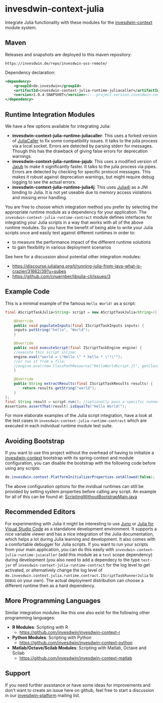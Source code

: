 # invesdwin-context-julia
Integrate Julia functionality with these modules for the [invesdwin-context](https://github.com/subes/invesdwin-context) module system.

## Maven

Releases and snapshots are deployed to this maven repository:
```
https://invesdwin.de/repo/invesdwin-oss-remote/
```

Dependency declaration:
```xml
<dependency>
	<groupId>de.invesdwin</groupId>
	<artifactId>invesdwin-context-julia-runtime-juliacaller</artifactId>
	<version>1.0.4-SNAPSHOT</version><!---project.version.invesdwin-context-julia-parent-->
</dependency>
```

## Runtime Integration Modules

We have a few options available for integrating Julia:
- **invesdwin-context-julia-runtime-juliacaller**: This uses a forked version of [JuliaCaller](https://github.com/jbytecode/juliacaller/issues/1) to fix some compatibility issues. It talks to the julia process via a local socket. Errors are detected by parsing stderr for messages. Though this has the drawback of giving false errors for deprecation warnings.
- **invesdwin-context-julia-runtime-jajub**: This uses a modified version of [Jajub](https://github.com/org-arl/jajub/issues/2) to make it significantly faster. It talks to the julia process via pipes. Errors are detected by checking for specific protocol messages. This makes it robust against deprecation warnings, but might require debug logging to see the actual errors.
- **invesdwin-context-julia-runtime-julia4j**: This uses [Julia4j](https://github.com/rssdev10/julia4j/issues/2) as a JNI binding to Julia. It is not yet useable due to memory access violations and missing error handling.

You are free to choose which integration method you prefer by selecting the appropriate runtime module as a dependency for your application. The `invesdwin-context-julia-runtime-contract` module defines interfaces for integrating your Julia scripts in a way that works with all of the above runtime modules. So you have the benefit of being able to write your Julia scripts once and easily test against different runtimes in order to: 
- to measure the performance impact of the different runtime solutions
- to gain flexibility in various deployment scenarios

See here for a discussion about potential other integration modules: 
- https://discourse.julialang.org/t/running-julia-from-java-what-is-crazier/31662/39?u=subes
- https://github.com/cnuernber/libjulia-clj/issues/3

## Example Code

This is a minimal example of the famous `Hello World!` as a script:

```java
final AScriptTaskJulia<String> script = new AScriptTaskJulia<String>() {

    @Override
    public void populateInputs(final IScriptTaskInputs inputs) {
	inputs.putString("hello", "World");
    }

    @Override
    public void executeScript(final IScriptTaskEngine engine) {
	//execute this script inline:
	engine.eval("world = \"Hello \" * hello * \"!\"");
	//or run it from a file:
	//engine.eval(new ClassPathResource("HelloWorldScript.jl", getClass()));
    }

    @Override
    public String extractResults(final IScriptTaskResults results) {
        return results.getString("world");
    }
};
final String result = script.run(); //optionally pass a specific runner as an argument here
Assertions.assertThat(result).isEqualTo("Hello World!");
```

For more elaborate examples of the Julia script integration, have a look at the test cases in `invesdwin-context-julia-runtime-contract` which are executed in each individual runtime module test suite.

## Avoiding Bootstrap

If you want to use this project without the overhead of having to initialize a [invesdwin-context](https://github.com/invesdwin/invesdwin-context) bootstrap with its spring-context and module configuration, you can disable the bootstrap with the following code before using any scripts:

```java
de.invesdwin.context.PlatformInitializerProperties.setAllowed(false);
```

The above configuration options for the invidiual runtimes can still be provided by setting system properties before calling any script. An example for all of this can be found at: [ScriptingWithoutBootstrapMain.java](https://github.com/invesdwin/invesdwin-context/blob/master/tests/otherproject-noparent-bom-test/src/main/java/com/otherproject/scripting/ScriptingWithoutBootstrapMain.java)

## Recommended Editors

For experimenting with Julia it might be interesting to use [Juno](https://junolab.org/) or [Julia for Visual Studio Code](https://www.julia-vscode.org/) as a standalone development environment. It supports a nice variable viewer and has a nice integration of the Julia documentation, which helps a lot during Julia learning and development. It also comes with a comfortable debugger for Julia scripts.
If you want to run your scripts from your main application, you can do this easily with `invesdwin-context-julia-runtime-juiacaller` (add this module as a `test` scope dependency) during development (you also need to add a dependecy to the type `test-jar` of `invesdwin-context-julia-runtime-contract` for the log level to get activated, or alternatively change the log level of `de.invesdwin.context.julia.runtime.contract.IScriptTaskRunnerJulia` to `DEBUG` on your own). The actual deployment distribution can choose a different runtime then as a hard dependency.

## More Programming Languages

Similar integration modules like this one also exist for the following other programming languages: 

- **R Modules**: Scripting with R
	- https://github.com/invesdwin/invesdwin-context-r 
- **Python Modules**: Scripting with Python
	- https://github.com/invesdwin/invesdwin-context-python
- **Matlab/Octave/Scilab Modules**: Scripting with Matlab, Octave and Scilab
	- https://github.com/invesdwin/invesdwin-context-matlab


## Support

If you need further assistance or have some ideas for improvements and don't want to create an issue here on github, feel free to start a discussion in our [invesdwin-platform](https://groups.google.com/forum/#!forum/invesdwin-platform) mailing list.
